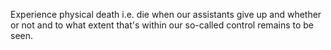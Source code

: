 Experience physical death i.e. die when our assistants give up and whether or not and to what extent that's within our so-called control remains to be seen.